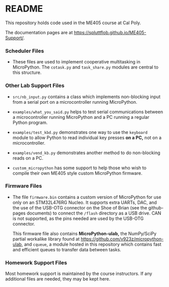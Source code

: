 # README

This repository holds code used in the ME405 course at Cal Poly. 

The documentation pages are at <https://spluttflob.github.io/ME405-Support/>.

### Scheduler Files

* These files are used to implement cooperative multitasking in MicroPython.
  The `cotask.py` and `task_share.py` modules are central to this structure. 


### Other Lab Support Files

* `src/nb_input.py` contains a class which implements non-blocking input from
  a serial port on a microcontroller running MicroPython.

* `examples/what_you_said.py` helps to test serial communications between a
  microcontroller running MicroPython and a PC running a regular Python 
  program.

* `examples/test_kbd.py` demonstrates one way to use the `keyboard` module to
   allow Python to read individual key presses **on a PC,** not on a
   microcontroller. 

* `examples/vend_kb.py` demonstrates another method to do non-blocking reads on
   a PC.

* `custom_micropython` has some support to help those who wish to compile their
  own ME405 style custom MicroPython firmware.

  
### Firmware Files

* The file `firmware.bin` contains a custom version of MicroPython for use only
  on an STM32L476RG Nucleo. It supports extra UARTs, DAC, and the use of the 
  USB-OTG connector on the Shoe of Brian (see the github-pages documents) to
  connect the `/flash` directory as a USB drive. CAN is not supported, as the 
  pins needed are used by the USB-OTG connector. 
  
  This firmware file also contains **MicroPython-ulab,** the NumPy/SciPy partial 
  workalike library found at <https://github.com/v923z/micropython-ulab>, and
  `cqueue`, a module hosted in this repository which contains fast and efficient 
  queues to transfer data between tasks.

  
### Homework Support Files

Most homework support is maintained by the course instructors. 
If any additional files are needed, they may be kept here. 

